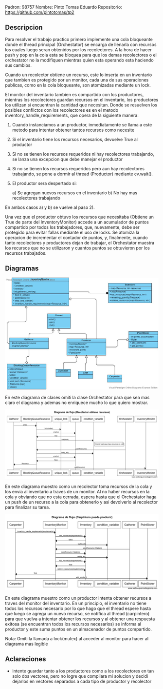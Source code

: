 Padron: 98757
Nombre: Pinto Tomas Eduardo
Repositorio: https://github.com/pintotomas/tp2

## Descripcion

Para resolver el trabajo practico primero implemente una cola bloqueante donde el thread principal (Orchestator) se encarga de llenarla con recursos los cuales luego seran obtenidos por los recolectores. A la hora de hacer push y pop en la cola esta se bloquea para que los demas recolectores o el orchestator no la modifiquen mientras quien esta operando esta haciendo sus cambios. 

Cuando un recolector obtiene un recurso, este lo inserta en un inventario que tambien es protegido por un monitor, cada una de sus operaciones publicas, como en la cola bloqueante, son atomizadas mediante un lock. 

El monitor del inventario tambien es compartido con los productores, mientras los recolectores guardan recursos en el inventario, los productores los utilizan si encuentran la cantidad que necesitan. Donde se resuelven los posibles conflictos con los recolectores es en el metodo inventory_handle_requirements, que opera de la siguiente manera: 

1) Cuando instanciamos a un productor, inmediatamente se llama a este metodo para intentar obtener tantos recursos como necesite 

2) Si el inventario tiene los recursos necesarios, devuelve True al productor

3) Si no se tienen los recursos requeridos ni hay recolectores trabajando, se lanza una excepcion que debe manejar el productor

4) Si no se tienen los recursos requeridos pero aun hay recolectores trabajando, se pone a dormir al thread (Productor) mediante cv.wait(). 

5) El productor sera despertado si: 

	a) Se agregan nuevos recursos en el inventario 
	b) No hay mas recolectores trabajando

En ambos casos a) y b) se vuelve al paso 2). 

Una vez que el productor obtuvo los recursos que necesitaba (Obtiene un True de parte del InventoryMonitor) accede a un acumulador de puntos compartido por todos los trabajadores, que, nuevamente, debe ser protegido para evitar fallas mediante el uso de locks. Se atomiza la operacion de incrementar el contador de puntos, y, finalmente, cuando tanto recolectores y productores dejan de trabajar, el Orchestator muestra los recursos que no se utilizaron y cuantos puntos se obtuvieron por los recursos trabajados.
 
## Diagramas

![Diagrama de clases](diagramas/diagrama_de_clases.jpeg)

En este diagrama de clases omiti la clase Orchestator para que sea mas claro el diagrama y ademas no enriquece mucho lo que quiero mostrar.

![Diagrama de flujo recoleccion](diagramas/flujo_recolector.png)

En este diagrama muestro como un recolector toma recursos de la cola y los envia al inventario a traves de un monitor. Al no haber recursos en la cola y obviando que no esta cerrada, espera hasta que el Orchestator haga un push de un recurso a la cola para obtenerlo y asi devolverlo al recolector para finalizar su tarea.

![Diagrama de flujo produccion](diagramas/flujo_produccion.png)

En este diagrama muestro como un productor intenta obtener recursos a traves del monitor del inventario. En un principio, el inventario no tiene todos los recursos necesario por lo que hago que el thread espere hasta que luego se agrega un nuevo recurso, se notifica al thread (carpintero) para que vuelva a intentar obtener los recursos y al obtener una respuesta exitosa (se encuentran todos los recursos necesarios) se informa al productor y este suma puntos en un almacenador de puntos compartido.

Nota: Omiti la llamada a lock(mutex) al acceder al monitor para hacer al diagrama mas legible

## Aclaraciones

- Intente guardar tanto a los productores como a los recolectores en tan solo dos vectores, pero no logre que compilara mi solucion y decidi dejarlos en vectores separados a cada tipo de productor y recolector